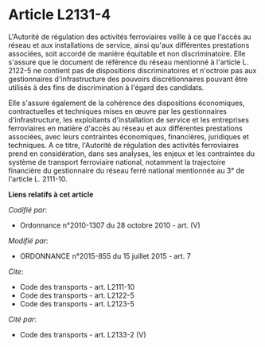 # Article L2131-4

L'Autorité de régulation des activités ferroviaires veille à ce que l'accès au réseau et aux installations de service, ainsi
qu'aux différentes prestations associées, soit accordé de manière équitable et non discriminatoire. Elle s'assure que le
document de référence du réseau mentionné à l'article L. 2122-5 ne contient pas de dispositions discriminatoires et n'octroie
pas aux gestionnaires d'infrastructure des pouvoirs discrétionnaires pouvant être utilisés à des fins de discrimination à
l'égard des candidats. 

Elle s'assure également de la cohérence des dispositions économiques, contractuelles et techniques mises en œuvre par les
gestionnaires d'infrastructure, les exploitants d'installation de service et les entreprises ferroviaires en matière d'accès
au réseau et aux différentes prestations associées, avec leurs contraintes économiques, financières, juridiques et
techniques. A ce titre, l'Autorité de régulation des activités ferroviaires prend en considération, dans ses analyses, les
enjeux et les contraintes du système de transport ferroviaire national, notamment la trajectoire financière du gestionnaire
du réseau ferré national mentionnée au 3° de l'article L. 2111-10.

**Liens relatifs à cet article**

_Codifié par_:

  - Ordonnance n°2010-1307 du 28 octobre 2010 - art. (V)

_Modifié par_:

  - ORDONNANCE n°2015-855 du 15 juillet 2015 - art. 7

_Cite_:

  - Code des transports - art. L2111-10
  - Code des transports - art. L2122-5
  - Code des transports - art. L2123-5

_Cité par_:

  - Code des transports - art. L2133-2 (V)
